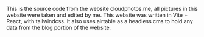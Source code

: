 This is the source code from the website cloudphotos.me, all pictures in this website were taken and edited by me. 
This website was written in Vite + React, with tailwindcss. It also uses airtable as a headless cms to hold any data from the blog portion of the website.
